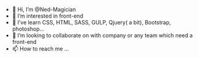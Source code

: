 - 👋 Hi, I’m @Ned-Magician
- 👀 I’m interested in front-end
- 🌱 I’ve learn CSS, HTML, SASS, GULP, Qjuery( a bit), Bootstrap, photoshop...
- 💞️ I’m looking to collaborate on with company or any team which need a front-end
- 📫 How to reach me ...

<!---
Ned-Magician/Ned-Magician is a ✨ special ✨ repository because its `README.md` (this file) appears on your GitHub profile.
You can click the Preview link to take a look at your changes.
--->
